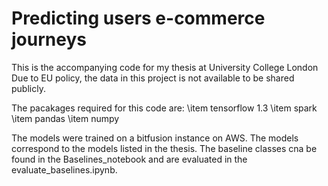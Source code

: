 # Predicting users e-commerce journeys
This is the accompanying code for my thesis at University College London
Due to EU policy, the data in this project is not available to be shared publicly.

The pacakages required for this code are:
\item tensorflow 1.3
\item spark
\item pandas
\item numpy

The models were trained on a bitfusion instance on AWS. The models correspond to the models listed in the thesis.
The baseline classes cna be found in the Baselines_notebook and are evaluated in the evaluate_baselines.ipynb.
